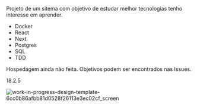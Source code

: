 Projeto de um sitema com objetivo de estudar melhor tecnologias tenho interesse em aprender.

- Docker
- React
- Next
- Postgres
- SQL
- TDD

Hospedagem ainda não feita.
Objetivos podem ser encontrados nas Issues.

18.2.5 

![work-in-progress-design-template-6cc0b86afbb81d0528f26113e3ec02cf_screen](https://github.com/user-attachments/assets/bfbbd085-19ba-4bf0-aeec-8bee2ed8a32d)
